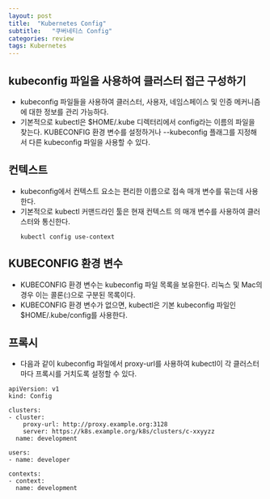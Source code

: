 ```yaml
---
layout: post
title:  "Kubernetes Config"
subtitle:   "쿠버네티스 Config"
categories: review
tags: Kubernetes
---
```


## kubeconfig 파일을 사용하여 클러스터 접근 구성하기
- kubeconfig 파일들을 사용하여 클러스터, 사용자, 네임스페이스 및 인증 메커니즘에 대한 정보를 관리 가능하다.
- 기본적으로 kubectl은 $HOME/.kube 디렉터리에서 config라는 이름의 파일을 찾는다. KUBECONFIG 환경 변수를 설정하거나 --kubeconfig 플래그를 지정해서 다른 kubeconfig 파일을 사용할 수 있다.

## 컨텍스트
- kubeconfig에서 컨텍스트 요소는 편리한 이름으로 접속 매개 변수를 묶는데 사용한다.
- 기본적으로 kubectl 커맨드라인 툴은 현재 컨텍스트 의 매개 변수를 사용하여 클러스터와 통신한다.
    ```
    kubectl config use-context
    ```

## KUBECONFIG 환경 변수
- KUBECONFIG 환경 변수는 kubeconfig 파일 목록을 보유한다. 리눅스 및 Mac의 경우 이는 콜론(:)으로 구분된 목록이다. 
- KUBECONFIG 환경 변수가 없으면, kubectl은 기본 kubeconfig 파일인 $HOME/.kube/config를 사용한다.


## 프록시
- 다음과 같이 kubeconfig 파일에서 proxy-url를 사용하여 kubectl이 각 클러스터마다 프록시를 거치도록 설정할 수 있다.

```
apiVersion: v1
kind: Config

clusters:
- cluster:
    proxy-url: http://proxy.example.org:3128
    server: https://k8s.example.org/k8s/clusters/c-xxyyzz
  name: development

users:
- name: developer

contexts:
- context:
  name: development
```